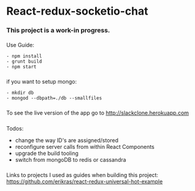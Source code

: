 # React-redux-socketio-chat

### This project is a work-in progress.  



####
Use Guide:
```
- npm install
- grunt build
- npm start
```

#####
if you want to setup mongo:

```
- mkdir db
- mongod --dbpath=./db --smallfiles
```

#####
To see the live version of the app go to http://slackclone.herokuapp.com

#####
Todos:
- change the way ID's are assigned/stored
- reconfigure server calls from within React Components
- upgrade the build tooling
- switch from mongoDB to redis or cassandra

#####
Links to projects I used as guides when building this project:
https://github.com/erikras/react-redux-universal-hot-example
